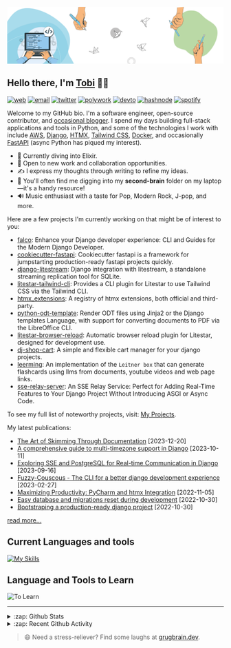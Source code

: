 [![Banner](https://github.com/Tobi-De/Tobi-De/blob/main/img/cover-color.png?raw=true)][website]

## Hello there, I'm [Tobi][website] 👋🏾

[![web](https://img.shields.io/badge/WEB-12100E?logo=google-earth&color=282A36)][website]
[![email](https://img.shields.io/badge/PROTONMAIL-12100E?logo=protonmail&color=282A36)](mailto:tobidegnon@proton.me)
[![twitter](https://img.shields.io/badge/TWITTER-12100E?logo=twitter&color=282A36)](https://twitter.com/tobidegnon)
[![polywork](https://img.shields.io/badge/POLYWORK-12100E?logo=polywork&logoColor=red&color=282A36)](https://polywork.oluwatobi.dev)
[![devto](https://img.shields.io/badge/DEV.TO-12100E?logo=dev.to&color=282A36)](https://dev.to/tobi)
[![hashnode](https://img.shields.io/badge/HASHNODE-12100E?logo=hashnode&color=282A36)](https://tobidegnon.hashnode.dev/)
[![spotify](https://img.shields.io/badge/SPOTIFY-12100E?logo=spotify&color=282A36)](https://open.spotify.com/user/16nkjfi9016vplwwuohlk9t5n?si=32da9f7b741f4ef4)

Welcome to my GitHub bio. I'm a software engineer, open-source contributor, and [occasional blogger][blog]. I spend my days building full-stack applications and tools in Python, and some of the technologies I work with include [AWS](https://aws.amazon.com/fr/), [Django](https://github.com/django/django), [HTMX](https://github.com/bigskysoftware/htmx), [Tailwind CSS](https://github.com/tailwindlabs/tailwindcss), [Docker](https://www.docker.com/), and occasionally [FastAPI](https://github.com/tiangolo/fastapi) (async Python has piqued my interest).

- 🔭 Currently diving into Elixir.
- 👯 Open to new work and collaboration opportunities.
- ✍️ I express my thoughts through writing to refine my ideas.
- 🧠 You'll often find me digging into my **second-brain** folder on my laptop—it's a handy resource!
- 🔊 Music enthusiast with a taste for Pop, Modern Rock, J-pop, and more.

Here are a few projects I'm currently working on that might be of interest to you:

<!-- PROJECT-LIST:START -->
- [falco](https://github.com/Tobi-De/falco): Enhance your Django developer experience: CLI and Guides for the Modern Django Developer.
- [cookiecutter-fastapi](https://github.com/Tobi-De/cookiecutter-fastapi): Cookiecutter fastapi is a framework for jumpstarting production-ready fastapi projects quickly.
- [django-litestream](https://github.com/Tobi-De/django-litestream): Django integration with litestream, a standalone streaming replication tool for SQLite.
- [litestar-tailwind-cli](https://github.com/Tobi-De/litestar-tailwind-cli): Provides a CLI plugin for Litestar to use Tailwind CSS via the Tailwind CLI.
- [htmx_extensions](https://github.com/Tobi-De/htmx_extensions): A registry of htmx extensions, both official and third-party.
- [python-odt-template](https://github.com/Tobi-De/python-odt-template): Render ODT files using Jinja2 or the Django templates Language, with support for converting documents to PDF via the LibreOffice CLI.
- [litestar-browser-reload](https://github.com/Tobi-De/litestar-browser-reload): Automatic browser reload plugin for Litestar, designed for development use.
- [dj-shop-cart](https://github.com/tobi-de/dj-shop-cart): A simple and flexible cart manager for your django projects.
- [leerming](https://github.com/Tobi-De/leerming): An implementation of the `Leitner box` that can generate flashcards using llms from documents, youtube videos and web page links.
- [sse-relay-server](https://github.com/Tobi-De/sse_relay_server): An SSE Relay Service: Perfect for Adding Real-Time Features to Your Django Project Without Introducing ASGI or Async Code.
<!-- PROJECT-LIST:END -->

To see my full list of noteworthy projects, visit: [My Projects][projects]. 

My latest publications:

<!-- BLOG-POST-LIST:START -->
- [The Art of Skimming Through Documentation](https://oluwatobi.dev/blog/the_art_of_skimming_through_documentation) [2023-12-20]
- [A comprehensive guide to  multi-timezone support in Django](https://oluwatobi.dev/blog/a-comprehensive-guide-to-multi-timezone-support-in-django) [2023-10-11]
- [Exploring SSE and PostgreSQL for Real-time Communication in Django](https://oluwatobi.dev/blog/exploring_sse_and_postgresql_for_realtime_communication_in_django) [2023-09-16]
- [Fuzzy-Couscous - The CLI for a better django development experience](https://oluwatobi.dev/blog/fuzzy_couscous_the_cli_for_a_better_django_development_experience) [2023-02-27]
- [Maximizing Productivity: PyCharm and htmx Integration](https://oluwatobi.dev/blog/maximizing-productivity-pycharm-and-htmx-integration) [2022-11-05]
- [Easy database and migrations reset during development](https://oluwatobi.dev/blog/easy-database-and-migrations-reset-during-development) [2022-10-30]
- [Bootstraping a production-ready django project](https://oluwatobi.dev/blog/bootstraping-a-production-ready-django-project) [2022-10-30]
<!-- BLOG-POST-LIST:END -->

[read more...][blog]

## Current Languages and tools

[![My Skills](https://skillicons.dev/icons?i=python,django,postgres,fastapi,aws,redis,linux,docker,nginx,vscode,idea,js,alpinejs,git,github,netlify,md,html,css,tailwind&theme=dark)](https://skillicons.dev)

## Language and Tools to Learn

<img alt="To Learn" src="https://skill-icons.tobidegnon.workers.dev/icons?i=elixir,phoenix,lua,go,wasm,lit,godot&theme=dark&perline=10">

---
<details>
  <summary>:zap: Github Stats</summary>

<br/>
<p align="left">
  <a href="https://oluwatobi.dev/">
    <img width="49.5%" src="https://stats.oluwatobi.dev/api/?username=Tobi-De&show_icons=true&hide_border=true&theme=dracula" />
    <img width="49.5%" src="https://streak.oluwatobi.dev/?user=Tobi-De&theme=dracula&hide_border=true&exclude_days=Sun" />
<!--     <img width="49.5%" src="https://streak.oluwatobi.dev/?user=Tobi-De&theme=dracula&hide_border=true&mode=weekly" /> -->
  </a>
</p>
<br>

 </details>

<details>
  <summary>:zap: Recent Github Activity</summary>

<br>

 <!--RECENT_ACTIVITY:last_update-->
Last Updated: Sunday, December 8th, 2024, 4:17:20 AM
 <!--RECENT_ACTIVITY:last_update_end-->

 <!--RECENT_ACTIVITY:start-->
1. ⬆️ Pushed 1 commit(s) to [Tobi-De/qosic-sdk](https://github.com/Tobi-De/qosic-sdk)<br>
2. ⬆️ Pushed 1 commit(s) to [Tobi-De/qosic-sdk](https://github.com/Tobi-De/qosic-sdk)<br>
3. ⬆️ Pushed 1 commit(s) to [Tobi-De/qosic-sdk](https://github.com/Tobi-De/qosic-sdk)<br>
4. ⬆️ Pushed 1 commit(s) to [Tobi-De/qosic-sdk](https://github.com/Tobi-De/qosic-sdk)<br>
5. ⬆️ Pushed 1 commit(s) to [Tobi-De/qosic-sdk](https://github.com/Tobi-De/qosic-sdk)<br>
 <!--RECENT_ACTIVITY:end-->

</details>

> 😄 Need a stress-reliever? Find some laughs at [grugbrain.dev](https://grugbrain.dev/).


[website]: https://oluwatobi.dev
[blog]: https://oluwatobi.dev/blog
[projects]: https://oluwatobi.dev/projects
